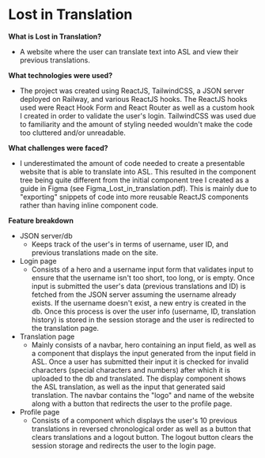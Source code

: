 # Lost in Translation

**What is Lost in Translation?**
* A website where the user can translate text into ASL and view their previous translations.

**What technologies were used?**
* The project was created using ReactJS, TailwindCSS, a JSON server deployed on Railway, and various ReactJS hooks. The ReactJS hooks used were React Hook Form and React Router as well as a custom hook I created in order to validate the user's login. TailwindCSS was used due to familiarity and the amount of styling needed wouldn't make the code too cluttered and/or unreadable. 

**What challenges were faced?**
* I underestimated the amount of code needed to create a presentable website that is able to translate into ASL. This resulted in the component tree being quite different from the initial component tree I created as a guide in Figma (see Figma_Lost_in_translation.pdf). This is mainly due to "exporting" snippets of code into more reusable ReactJS components rather than having inline component code.

**Feature breakdown**
* JSON server/db
  - Keeps track of the user's in terms of username, user ID, and previous translations made on the site. 
* Login page
  - Consists of a hero and a username input form that validates input to ensure that the username isn't too short, too long, or is empty. Once input is submitted the user's data (previous translations and ID) is fetched from the JSON server assuming the username already exists. If the username doesn't exist, a new entry is created in the db. Once this process is over the user info (username, ID, translation history) is stored in the session storage and the user is redirected to the translation page.
* Translation page
    - Mainly consists of a navbar, hero containing an input field, as well as a component that displays the input generated from the input field in ASL. Once a user has submitted their input it is checked for invalid characters (special characters and numbers) after which it is uploaded to the db and translated. The display component shows the ASL translation, as well as the input that generated said translation. The navbar contains the "logo" and name of the website along with a button that redirects the user to the profile page. 
* Profile page
  - Consists of a component which displays the user's 10 previous translations in reversed chronological order as well as a button that clears translations and a logout button. The logout button clears the session storage and redirects the user to the login page. 
